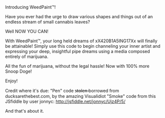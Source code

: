 Introducing WeedPaint™!

Have you ever had the urge to draw various shapes and things out of an endless stream of small cannabis leaves?

Well NOW YOU CAN!

With WeedPaint™, your long held dreams of xX420B1A5ING17Xx will finally be attainable! Simply use this code to begin channeling your inner 
artist and expressing your deep, insightful pipe dreams using a media composed entirely of marijuana.

All the fun of marijuana, without the legal hassle! Now with 100% more Snoop Doge!

Enjoy!


Credit where it's due:
"Pen" code s̶t̶o̶l̶e̶n̶ borrowed from ducksarethebest.com, by the amazing Visualidiot
"Smoke" code from this JSfiddle by user jonnyc: http://jsfiddle.net/jonnyc/Ujz4P/5/

And that's about it.
